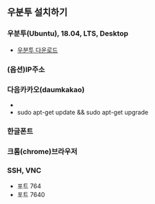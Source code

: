 ## 우분투 설치하기
### 우분투(Ubuntu), 18.04, LTS, Desktop
- [우분투 다운로드](https://ubuntu.com/#download)
### (옵션)IP주소
### 다음카카오(daumkakao)
- 
- sudo apt-get update && sudo apt-get upgrade
### 한글폰트
### 크롬(chrome)브라우저
### SSH, VNC
- 포트 764
- 포트 7640
